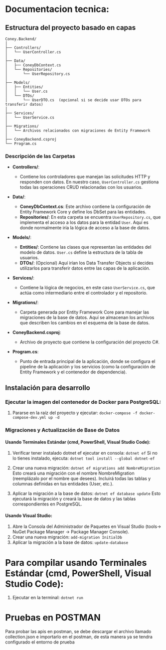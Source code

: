 ﻿
# Documentacion tecnica:

## Estructura del proyecto basado en capas


   ```
Coney.Backend/
│
├── Controllers/
│   └── UserController.cs
│
├── Data/
│   ├── ConeyDbContext.cs
│   └── Repositories/
│       └── UserRepository.cs
│
├── Models/
│   ├── Entities/
│   │   └── User.cs
│   └── DTOs/
│       └── UserDTO.cs  (opcional si se decide usar DTOs para transferir datos)
│
├── Services/
│   └── UserService.cs
│
├── Migrations/
│   └── Archivos relacionados con migraciones de Entity Framework
│
├── ConeyBackend.csproj
└── Program.cs
``` 


### Descripción de las Carpetas

- **Controllers/**: 
  - Contiene los controladores que manejan las solicitudes HTTP y responden con datos. En nuestro caso, `UserController.cs` gestiona todas las operaciones CRUD relacionadas con los usuarios.

- **Data/**:
  - **ConeyDbContext.cs**: Este archivo contiene la configuración de Entity Framework Core y define los DbSet para las entidades.
  - **Repositories/**: En esta carpeta se encuentra `UserRepository.cs`, que implementa el acceso a los datos para la entidad `User`. Aquí es donde normalmente iría la lógica de acceso a la base de datos.

- **Models/**:
  - **Entities/**: Contiene las clases que representan las entidades del modelo de datos. `User.cs` define la estructura de la tabla de usuarios.
  - **DTOs/**: (Opcional) Aquí irían los Data Transfer Objects si decides utilizarlos para transferir datos entre las capas de la aplicación.

- **Services/**:
  - Contiene la lógica de negocios, en este caso `UserService.cs`, que actúa como intermediario entre el controlador y el repositorio.

- **Migrations/**:
  - Carpeta generada por Entity Framework Core para manejar las migraciones de la base de datos. Aquí se almacenan los archivos que describen los cambios en el esquema de la base de datos.

- **ConeyBackend.csproj**:
  - Archivo de proyecto que contiene la configuración del proyecto C#.

- **Program.cs**:
  - Punto de entrada principal de la aplicación, donde se configura el pipeline de la aplicación y los servicios (como la configuración de Entity Framework y el contenedor de dependencia).

## Instalación para desarrollo

### Ejecutar la imagen del contenedor de Docker para PostgreSQL:

1. Pararse en la raíz del proyecto y ejecutar:
   ```docker-compose -f docker-compose-dev.yml up -d```



### Migraciones y Actualización de Base de Datos
#### Usando Terminales Estándar (cmd, PowerShell, Visual Studio Code):

1. Verificar tener instalado dotnet ef ejecutar en consola: ``` dotnet ef ``` Si no lo tienes instalado, ejecuta: ```dotnet tool install --global dotnet-ef ```

2. Crear una nueva migración: ```dotnet ef migrations add NombreMigration``` Esto creará una migración con el nombre NombreMigration (reemplázalo por el nombre que desees). Incluirá todas las tablas y columnas definidas en tus entidades (User, etc.).

3. Aplicar la migración a la base de datos: ```dotnet ef database update```  Esto ejecutará la migración y creará la base de datos y las tablas correspondientes en PostgreSQL.


#### Usando Visual Studio:

1. Abre la Consola del Administrador de Paquetes en Visual Studio (tools-> NuGet Package Manager -> Package Manager Console).
2. Crear una nueva migración: ```add-migration InitialDb``` 
3. Aplicar la migración a la base de datos: ```update-database```


# Para compilar usando Terminales Estándar (cmd, PowerShell, Visual Studio Code):

1. Ejecutar en la terminal: ``` dotnet run ```


# Pruebas en POSTMAN
Para probar las apis en postman, se debe descargar el archivo llamado collection.json e importarlo en el postman, de esta manera ya se tendra configurado el entorno de prueba